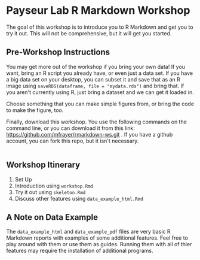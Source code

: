 # Payseur Lab R Markdown Workshop

The goal of this workshop is to introduce you to R Markdown and get you to try it out. This will not be comprehensive, but it will get you started. 

## Pre-Workshop Instructions 

You may get more out of the workshop if you bring your own data! If you want, bring an R script you already have, or even just a data set. If you have a big data set on your desktop, you can subset it and save that as an R image using `saveRDS(dataframe, file = "mydata.rds")` and bring that. If you aren't currently using R, just bring a dataset and we can get it loaded in. 

Choose something that you can make simple figures from, or bring the code to make the figure, too. 

Finally, download this workshop. You use the following commands on the command line, or you can download it from this link: https://github.com/mfrayer/rmarkdown-ws.git . If you have a github account, you can fork this repo, but it isn't necessary. 

~~~~~~~~~~~~~~~~~~

~~~~~~~~~~~~~~~~~~

## Workshop Itinerary 

1. Set Up 
2. Introduction using `workshop.Rmd`
3. Try it out using `skeleton.Rmd`
4. Discuss other features using `data_example_html.Rmd`


## A Note on Data Example 

The `data_example_html` and `data_example_pdf` files are very basic R Markdown reports with examples of some additional features. Feel free to play around with them or use them as guides. Running them with all of thier features may require the installation of additional programs. 
